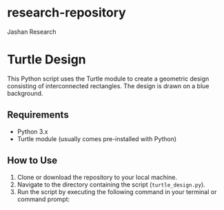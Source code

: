 # research-repository
Jashan Research
# Turtle Design

This Python script uses the Turtle module to create a geometric design consisting of interconnected rectangles. The design is drawn on a blue background.

## Requirements
- Python 3.x
- Turtle module (usually comes pre-installed with Python)

## How to Use
1. Clone or download the repository to your local machine.
2. Navigate to the directory containing the script (`turtle_design.py`).
3. Run the script by executing the following command in your terminal or command prompt:

